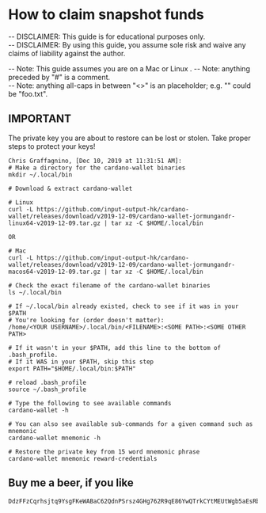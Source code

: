 # How to claim snapshot funds
-- DISCLAIMER: This guide is for educational purposes only.  
-- DISCLAIMER: By using this guide, you assume sole risk and waive any claims of liability against the author.  

-- Note: This guide assumes you are on a Mac or Linux . 
-- Note: anything preceded by "#" is a comment.  
-- Note: anything all-caps in between "<>" is an placeholder; e.g. "<FILENAME>" could be "foo.txt".  

## IMPORTANT
The private key you are about to restore can be lost or stolen. Take proper steps to protect your keys!

```
Chris Graffagnino, [Dec 10, 2019 at 11:31:51 AM]:
# Make a directory for the cardano-wallet binaries
mkdir ~/.local/bin

# Download & extract cardano-wallet

# Linux
curl -L https://github.com/input-output-hk/cardano-wallet/releases/download/v2019-12-09/cardano-wallet-jormungandr-linux64-v2019-12-09.tar.gz | tar xz -C $HOME/.local/bin

OR

# Mac
curl -L https://github.com/input-output-hk/cardano-wallet/releases/download/v2019-12-09/cardano-wallet-jormungandr-macos64-v2019-12-09.tar.gz | tar xz -C $HOME/.local/bin

# Check the exact filename of the cardano-wallet binaries
ls ~/.local/bin

# If ~/.local/bin already existed, check to see if it was in your $PATH
# You're looking for (order doesn't matter):
/home/<YOUR USERNAME>/.local/bin/<FILENAME>:<SOME PATH>:<SOME OTHER PATH>

# If it wasn't in your $PATH, add this line to the bottom of .bash_profile.
# If it WAS in your $PATH, skip this step
export PATH="$HOME/.local/bin:$PATH"

# reload .bash_profile
source ~/.bash_profile

# Type the following to see available commands
cardano-wallet -h

# You can also see available sub-commands for a given command such as mnemonic
cardano-wallet mnemonic -h

# Restore the private key from 15 word mnemonic phrase
cardano-wallet mnemonic reward-credentials
```

## Buy me a beer, if you like
```
DdzFFzCqrhsjtq9YsgFKeWABaC62QdnPSrsz4GHg762R9qE86YwQTrkCYtMEUtWgb5aEsRbqHAj6Gztdw3BJMKVrCDQbf8HKc9SsnvVk
```

